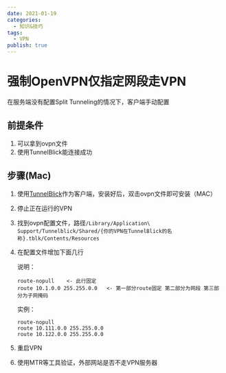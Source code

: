 ```yaml
---
date: 2021-01-19
categories:
  - 知识&技巧
tags:
  - VPN
publish: true
---
```


# 强制OpenVPN仅指定网段走VPN

在服务端没有配置Split Tunneling的情况下，客户端手动配置

## 前提条件

1. 可以拿到ovpn文件
2. 使用TunnelBlick能连接成功

## 步骤(Mac)

1. 使用[TunnelBlick](https://tunnelblick.net)作为客户端，安装好后，双击ovpn文件即可安装（MAC）
2. 停止正在运行的VPN
3. 找到ovpn配置文件，路径```/Library/Application\ Support/Tunnelblick/Shared/{你的VPN在TunnelBlick的名称}.tblk/Contents/Resources```
4. 在配置文件增加下面几行

    说明：

    ```config
    route-nopull    <- 此行固定
    route 10.1.0.0 255.255.0.0   <- 第一部分route固定 第二部分为网段 第三部分为子网掩码
    ```

    实例：

    ```config
    route-nopull    
    route 10.111.0.0 255.255.0.0
    route 10.122.0.0 255.255.0.0
    ```

5. 重启VPN
6. 使用MTR等工具验证，外部网站是否不走VPN服务器
